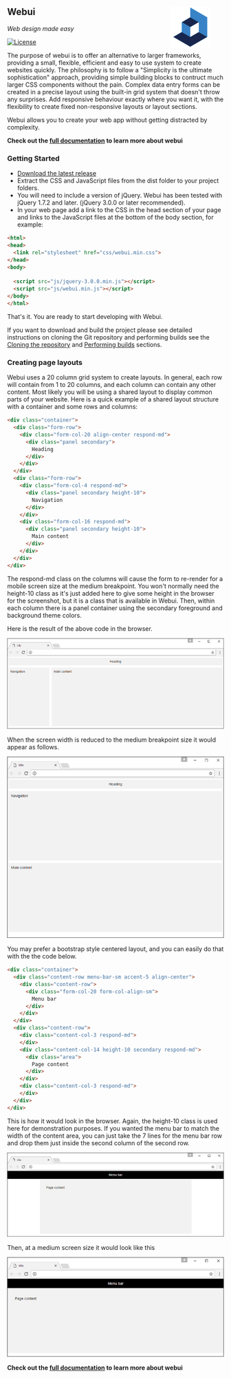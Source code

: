 
##

<img src="assets/images/webui_blue_96x96.png" alt="Webui Logo" align="right" hspace="30" /> 

## **Webui**

*Web design made easy*

[![License](https://img.shields.io/badge/license-MIT-green.svg?style=flat)](https://github.com/asyncdesign/webui/blob/master/LICENSE)


The purpose of webui is to offer an alternative to larger frameworks, providing a small, flexible, efficient and easy to use system to create websites quickly. The philosophy is to follow a <span class="color-accent-2">"Simplicity is the ultimate sophistication"</span> approach, providing simple building blocks to contruct much larger CSS components without the pain. Complex data entry forms can be created in a precise layout using the built-in grid system that doesn't throw any surprises. Add responsive behaviour exactly where you want it, with the flexibility to create fixed non-responsive layouts or layout sections.

Webui allows you to create your web app without getting distracted by complexity.

**Check out the [full documentation](https://asyncdesign.github.io/webui/) to learn more about webui**

### **Getting Started**

* [Download the latest release](https://github.com/asyncdesign/webui/archive/v4.3.4.zip)
* Extract the CSS and JavaScript files from the dist folder to your project folders.
* You will need to include a version of jQuery. Webui has been tested with jQuery 1.7.2 and later. (jQuery 3.0.0 or later recommended).
* In your web page add a link to the CSS in the head section of your page and links to the JavaScript files at the bottom of the body section, for example:

````html
<html>
<head>
  <link rel="stylesheet" href="css/webui.min.css"> 
</head>
<body>

  <script src="js/jquery-3.0.0.min.js"></script>
  <script src="js/webui.min.js"></script>
</body>
</html>
````

That's it. You are ready to start developing with Webui.

If you want to download and build the project please see detailed instructions on cloning the Git repository and performing builds see the [Cloning the repository](DOCUMENTATION.md#cloneRepository) and [Performing builds](DOCUMENTATION.md#performBuilds) sections.

### **Creating page layouts**

Webui uses a 20 column grid system to create layouts. In general, each row will contain from 1 to 20 columns, and each column can contain any other content. Most likely you will be using a shared layout to display common parts of your website. Here is a quick example of a shared layout structure with a container and some rows and columns:

````html
<div class="container">
  <div class="form-row">
    <div class="form-col-20 align-center respond-md">
      <div class="panel secondary">
        Heading
      </div>
    </div>  
  </div>
  <div class="form-row">
    <div class="form-col-4 respond-md">
      <div class="panel secondary height-10">
        Navigation
      </div>
    </div>
    <div class="form-col-16 respond-md">
      <div class="panel secondary height-10">
        Main content
      </div>
    </div>
  </div>
</div>
````
The respond-md class on the columns will cause the form to re-render for a mobile screen size at the medium breakpoint. You won't normally need the height-10 class as it's just added here to give some height in the browser for the screenshot, but it is a class that is available in Webui. Then, within each column there is a panel container using the secondary foreground and background theme colors. 

Here is the result of the above code in the browser.

<img src="assets/images/basic_layout.png" />

When the screen width is reduced to the medium breakpoint size it would appear as follows. 

<img src="assets/images/basic_layout_breakpoint.png" />

You may prefer a bootstrap style centered layout, and you can easily do that with the the code below.

````html
<div class="container">
  <div class="content-row menu-bar-sm accent-5 align-center">
    <div class="content-row">   
      <div class="form-col-20 form-col-align-sm">
        Menu bar
      </div>
    </div>
  </div>
  <div class="content-row"> 
    <div class="content-col-3 respond-md">      
    </div>
    <div class="content-col-14 height-10 secondary respond-md">
      <div class="area">
        Page content
      </div>
    </div>
    <div class="content-col-3 respond-md">      
    </div>
  </div>
</div>
````
This is how it would look in the browser. Again, the height-10 class is used here for demonstration purposes. If you wanted the menu bar to match the width of the content area, you can just take the 7 lines for the menu bar row and drop them just inside the second column of the second row.

<img src="assets/images/centered_layout.png" />

Then, at a medium screen size it would look like this

<img src="assets/images/centered_layout_breakpoint.png" />

**Check out the [full documentation](https://asyncdesign.github.io/webui/) to learn more about webui**
